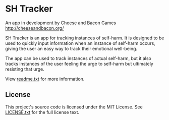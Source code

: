 # SH Tracker

An app in development by Cheese and Bacon Games
http://cheeseandbacon.org/

SH Tracker is an app for tracking instances of self-harm. It is designed to be used to quickly input information when
an instance of self-harm occurs, giving the user an easy way to track their emotional well-being.


The app can be used to track instances of actual self-harm, but it also tracks instances of the user feeling the urge to self-harm but ultimately resisting that urge.

View [readme.txt](docs/readme.txt) for more information.

## License
This project's source code is licensed under the MIT License. See [LICENSE.txt](docs/LICENSE.txt) for the full license text.
